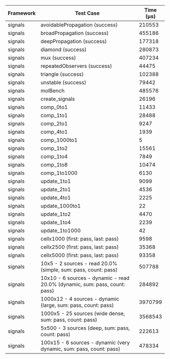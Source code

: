 | Framework | Test Case | Time (μs) |
| --- | --- | --- |
| signals | avoidablePropagation (success) | 210553 |
| signals | broadPropagation (success) | 455186 |
| signals | deepPropagation (success) | 177318 |
| signals | diamond (success) | 280873 |
| signals | mux (success) | 407234 |
| signals | repeatedObservers (success) | 44475 |
| signals | triangle (success) | 102388 |
| signals | unstable (success) | 79442 |
| signals | molBench | 485576 |
| signals | create_signals | 26196 |
| signals | comp_0to1 | 11433 |
| signals | comp_1to1 | 28488 |
| signals | comp_2to1 | 9247 |
| signals | comp_4to1 | 1939 |
| signals | comp_1000to1 | 5 |
| signals | comp_1to2 | 15561 |
| signals | comp_1to4 | 7849 |
| signals | comp_1to8 | 10474 |
| signals | comp_1to1000 | 6130 |
| signals | update_1to1 | 9099 |
| signals | update_2to1 | 4536 |
| signals | update_4to1 | 2225 |
| signals | update_1000to1 | 22 |
| signals | update_1to2 | 4470 |
| signals | update_1to4 | 2239 |
| signals | update_1to1000 | 42 |
| signals | cellx1000 (first: pass, last: pass) | 9598 |
| signals | cellx2500 (first: pass, last: pass) | 35368 |
| signals | cellx5000 (first: pass, last: pass) | 93358 |
| signals | 10x5 - 2 sources - read 20.0% (simple, sum: pass, count: pass) | 507788 |
| signals | 10x10 - 6 sources - dynamic - read 20.0% (dynamic, sum: pass, count: pass) | 284892 |
| signals | 1000x12 - 4 sources - dynamic (large, sum: pass, count: pass) | 3970799 |
| signals | 1000x5 - 25 sources (wide dense, sum: pass, count: pass) | 3568543 |
| signals | 5x500 - 3 sources (deep, sum: pass, count: pass) | 222613 |
| signals | 100x15 - 6 sources - dynamic (very dynamic, sum: pass, count: pass) | 478334 |
